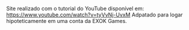 Site realizado com o tutorial do YouTube disponível em: https://www.youtube.com/watch?v=tyVvNj-UvxM
Adpatado para logar hipoteticamente em uma conta da EXOK Games. 